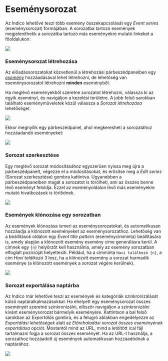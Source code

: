 # Eseménysorozat

Az Indico lehetővé teszi több esemény összekapcsolását egy _Event series_ (eseménysorozat) formájában. A sorozatba tartozó események megjeleníthetik a sorozatba tartozó más eseményekre mutató linkeket a főoldalukon:

![](assets/event_series/event-series.png)

### Eseménysorozat létrehozása

Az előadássorozatokat közvetlenül a létrehozási párbeszédpanelben egy [_esemény_](../előadások/alkotás) hozzáadásával lehet létrehozni, de lehetőség van eseménysorozatot létrehozni **minden** eseményből.

Ha meglévő eseményekből szeretne sorozatot létrehozni, válassza ki az egyik eseményt, és navigáljon a kezelési területre. A jobb felső sarokban található eseményműveletek közül válassza a _Sorozat létrehozása_ lehetőséget.

![](assets/event_series/create-button.png)

Ekkor megnyílik egy párbeszédpanel, ahol megkeresheti a sorozatához hozzáadandó eseményeket:

![](assets/event_series/create.png)

### Sorozat szerkesztése

Egy meglévő sorozat módosításához egyszerűen nyissa meg újra a párbeszédpanelt, végezze el a módosításokat, és erősítse meg a _Edit series_ (Sorozat szerkesztése) gombra kattintva. Ugyanebben a párbeszédpanelben magát a sorozatot is törölheti, ami az összes benne lévő eseményt feloldja. Ezzel az eseményoldalon lévő más eseményekre mutató hivatkozások is törlődnek.

![](assets/event_series/edit.png)

### Események klónozása egy sorozatban

Az események klónozása ismeri az eseménysorozatokat, és automatikusan hozzáadja a klónozott eseményeket az eseménysorozathoz. Lehetőség van a beállítások oldalon egy _Event title pattern_ (eseménycímminta) beállítására is, amely alapján a klónozott esemény esemény címe generálásra kerül. A címnek egy `{n}` helyőrzőt kell használnia, amely az esemény sorozatban elfoglalt pozícióját helyettesíti. Például, ha a címminta `Havi találkozó {n}`, a cím _Havi találkozó 3_ lesz, ha a klónozott esemény a sorozat harmadik eseménye (a klónozott események a sorozat végére kerülnek).

![](assets/event_series/title-pattern.png)

### Sorozat exportálása naptárba

Az Indico már lehetővé teszi az események és kategóriák szinkronizálását külső naptáralkalmazásokkal.
Ha ehelyett egy eseménysorozat összes eseményét szeretné szinkronizálni, először navigáljon a szinkronizálni kívánt eseménysorozat bármelyik eseményére.
Kattintson a bal felső sarokban az _Exportálás_ gombra, és a felugró ablakban engedélyezze az _Exportálási lehetőségek_ alatt az _Előrehaladási sorozat összes eseményének exportálása_ opciót. Mostantól mind az URL, mind a letöltött ical fájl tartalmazni fogja a sorozat összes eseményét. Ha az URL-t használja, a sorozathoz hozzáadott új események automatikusan hozzáadódnak a naptárához.

![](assets/event_series/ical-export.png)
